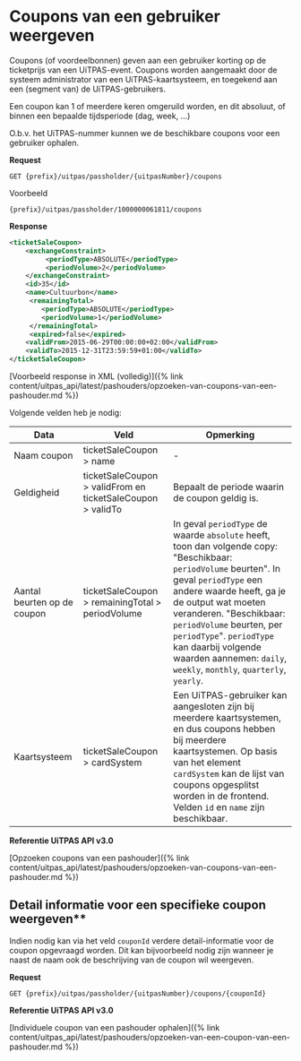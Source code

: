 ---
---

# Coupons van een gebruiker weergeven

Coupons (of voordeelbonnen) geven aan een gebruiker korting op de ticketprijs van een UiTPAS-event. Coupons worden aangemaakt door de systeem administrator van een UiTPAS-kaartsysteem, en toegekend aan een (segment van) de UiTPAS-gebruikers.

Een coupon kan 1 of meerdere keren omgeruild worden, en dit absoluut, of binnen een bepaalde tijdsperiode (dag, week, …)

O.b.v. het UiTPAS-nummer kunnen we de beschikbare coupons voor een gebruiker ophalen.

**Request**

```
GET {prefix}/uitpas/passholder/{uitpasNumber}/coupons
```

Voorbeeld

```
{prefix}/uitpas/passholder/1000000061811/coupons
```

**Response**

~~~ xml
<ticketSaleCoupon>
    <exchangeConstraint>
         <periodType>ABSOLUTE</periodType>
         <periodVolume>2</periodVolume>
    </exchangeConstraint>
    <id>35</id>
    <name>Cultuurbon</name>
     <remainingTotal>
        <periodType>ABSOLUTE</periodType>
        <periodVolume>1</periodVolume>
     </remainingTotal>
     <expired>false</expired>
    <validFrom>2015-06-29T00:00:00+02:00</validFrom>
    <validTo>2015-12-31T23:59:59+01:00</validTo>
</ticketSaleCoupon>
~~~

[Voorbeeld response in XML (volledig)]({% link content/uitpas_api/latest/pashouders/opzoeken-van-coupons-van-een-pashouder.md %})

Volgende velden heb je nodig:

| Data | Veld | Opmerking |
| --- | --- | --- |
| Naam coupon | ticketSaleCoupon > name | - |
| Geldigheid | ticketSaleCoupon > validFrom en ticketSaleCoupon > validTo | Bepaalt de periode waarin de coupon geldig is. |
| Aantal beurten op de coupon | ticketSaleCoupon > remainingTotal > periodVolume | In geval ```periodType``` de waarde ```absolute``` heeft, toon dan volgende copy: "Beschikbaar: ```periodVolume``` beurten". In geval ```periodType``` een andere waarde heeft, ga je de output wat moeten veranderen. "Beschikbaar: ```periodVolume``` beurten, per ```periodType```". ```periodType``` kan daarbij volgende waarden aannemen: ```daily```, ```weekly```, ```monthly```, ```quarterly```, ```yearly```. |
| Kaartsysteem | ticketSaleCoupon > cardSystem | Een UiTPAS-gebruiker kan aangesloten zijn bij meerdere kaartsystemen, en dus coupons hebben bij meerdere kaartsystemen. Op basis van het element ```cardSystem``` kan de lijst van coupons opgesplitst worden in de frontend. Velden ```id``` en ```name``` zijn beschikbaar. |

**Referentie UiTPAS API v3.0**

[Opzoeken coupons van een pashouder]({% link content/uitpas_api/latest/pashouders/opzoeken-van-coupons-van-een-pashouder.md %})

## Detail informatie voor een specifieke coupon weergeven**

Indien nodig kan via het veld ```couponId``` verdere detail-informatie voor de coupon opgevraagd worden. Dit kan bijvoorbeeld nodig zijn wanneer je naast de naam ook de beschrijving van de coupon wil weergeven.

**Request**

```
GET {prefix}/uitpas/passholder/{uitpasNumber}/coupons/{couponId}
```

**Referentie UiTPAS API v3.0**

[Individuele coupon van een pashouder ophalen]({% link content/uitpas_api/latest/pashouders/opzoeken-van-een-coupon-van-een-pashouder.md %})
